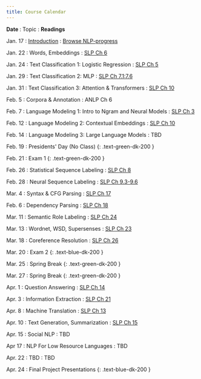 ```yaml
---
title: Course Calendar 
---
```


<b>Date </b>
  : Topic
     : <b>Readings</b>

Jan. 17 
: [Introduction](slides/lec1_intro.pdf)
  : [Browse NLP-progress](http://nlpprogress.com)

Jan. 22 
: Words, Embeddings
  : [SLP Ch 6](https://web.stanford.edu/~jurafsky/slp3/6.pdf)

Jan. 24 
: Text Classification 1: Logistic Regression
  : [SLP Ch 5](https://web.stanford.edu/~jurafsky/slp3/5.pdf)

Jan. 29 
: Text Classification 2: MLP
  : [SLP Ch 7.1:7.6](https://web.stanford.edu/~jurafsky/slp3/7.pdf)

Jan. 31 
: Text Classification 3: Attention & Transformers
  : [SLP Ch 10](https://web.stanford.edu/~jurafsky/slp3/10.pdf)

Feb. 5 
: Corpora & Annotation
  : ANLP Ch 6

Feb. 7 
: Language Modeling 1: Intro to Ngram and Neural Models
  : [SLP Ch 3](https://web.stanford.edu/~jurafsky/slp3/3.pdf)

Feb. 12 
: Language Modeling 2: Contextual Embeddings
  : [SLP Ch 10](https://web.stanford.edu/~jurafsky/slp3/10.pdf)

Feb. 14
: Language Modeling 3: Large Language Models
  : TBD

Feb. 19 
: Presidents' Day (No Class)
{: .text-green-dk-200 }
  
  
Feb. 21 
: Exam 1
{: .text-green-dk-200 }   

Feb. 26 
: Statistical Sequence Labeling
  : [SLP Ch 8](https://web.stanford.edu/~jurafsky/slp3/8.pdf)

Feb. 28 
: Neural Sequence Labeling
  : [SLP Ch 9.3-9.6](https://web.stanford.edu/~jurafsky/slp3/9.pdf)

Mar. 4 
: Syntax & CFG Parsing
  : [SLP Ch 17](https://web.stanford.edu/~jurafsky/slp3/17.pdf)

Feb. 6 
: Dependency Parsing
  : [SLP Ch 18](https://web.stanford.edu/~jurafsky/slp3/18.pdf)

Mar. 11 
: Semantic Role Labeling
  : [SLP Ch 24](https://web.stanford.edu/~jurafsky/slp3/24.pdf)

Mar. 13 
: Wordnet, WSD, Supersenses
  : [SLP Ch 23](https://web.stanford.edu/~jurafsky/slp3/23.pdf)

Mar. 18 
: Coreference Resolution
  : [SLP Ch 26](https://web.stanford.edu/~jurafsky/slp3/26.pdf)

Mar. 20 
: Exam 2
{: .text-blue-dk-200 }  

Mar. 25 
: Spring Break
{: .text-green-dk-200 }  

Mar. 27 
: Spring Break
{: .text-green-dk-200 }  

Apr. 1 
: Question Answering
  : [SLP Ch 14](https://web.stanford.edu/~jurafsky/slp3/14.pdf)

Apr. 3 
: Information Extraction
  : [SLP Ch 21](https://web.stanford.edu/~jurafsky/slp3/21.pdf)

Apr. 8 
: Machine Translation
  : [SLP Ch 13](https://web.stanford.edu/~jurafsky/slp3/13.pdf)

Apr. 10 
: Text Generation, Summarization
  : [SLP Ch 15](https://web.stanford.edu/~jurafsky/slp3/15.pdf)

Apr. 15 
: Social NLP
  : TBD

Apr 17 
: NLP For Low Resource Languages
  : TBD


Apr. 22 
: TBD
  : TBD
  

Apr. 24 
: Final Project Presentations
{: .text-blue-dk-200 }   
